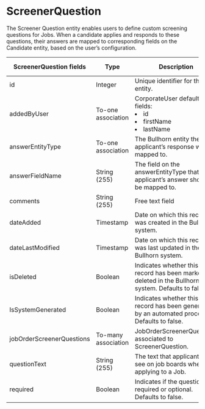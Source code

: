 # ScreenerQuestion

The Screener Question entity enables users to define custom screening questions for Jobs. When a candidate applies and responds to these questions, their answers are mapped to corresponding fields on the Candidate entity, based on the user’s configuration.

<table>
    <colgroup>
        <col width="20%" />
        <col width="20%" />
        <col width="20%" />
        <col width="20%" />
        <col width="20%" />
    </colgroup>
    <thead>
        <tr class="header">
            <th>ScreenerQuestion fields</th>
            <th>Type</th>
            <th>Description</th>
            <th>Not null</th>
            <th>Read-only</th>
        </tr>
    </thead>
    <tbody>
        <tr class="even">
            <td>id</td>
            <td>Integer</td>
            <td>Unique identifier for this entity.</td>
            <td>X</td>
            <td>X</td>
        </tr>
        <tr class="odd">
            <td>addedByUser</td>
            <td>To-one association</td>
            <td>CorporateUser default fields: 
                <li>id</li>
                <li>firstName</li>
                <li>lastName</li>
            </td>
            <td>X</td>
            <td></td>
        </tr>
        <tr class="even">
            <td>answerEntityType</td>
            <td>To-one association</td>
            <td>The Bullhorn entity the applicant’s response will be mapped to.</td>
            <td></td>
            <td></td>
        </tr>
        <tr class="odd">
            <td>answerFieldName</td>
            <td>String (255)</td>
            <td>The field on the answerEntityType that the applicant’s answer should be mapped to.</td>
            <td></td>
            <td></td>
        </tr>
        <tr class="even">
            <td>comments</td>
            <td>String (255)</td>
            <td>Free text field</td>
            <td></td>
            <td></td>
        </tr>
        <tr class="odd">
            <td>dateAdded</td>
            <td>Timestamp</td>
            <td>Date on which this record was created in the Bullhorn system.</td>
            <td>X</td>
            <td></td>
        </tr>
        <tr class="even">
            <td>dateLastModified</td>
            <td>Timestamp</td>
            <td>Date on which this record was last updated in the Bullhorn system.</td>
            <td>X</td>
            <td></td>
        </tr>
        <tr class="odd">
            <td>isDeleted</td>
            <td>Boolean</td>
            <td>Indicates whether this record has been marked as deleted in the Bullhorn system. Defaults to false.</td>
            <td>X</td>
            <td></td>
        </tr>
        <tr class="even">
            <td>IsSystemGenerated</td>
            <td>Boolean</td>
            <td>Indicates whether this record has been generated by an automated process. Defaults to false.</td>
            <td>X</td>
            <td></td>
        </tr>
        <tr class="odd">
            <td>jobOrderScreenerQuestions</td>
            <td>To-many association</td>
            <td>JobOrderScreenerQuestions associated to ScreenerQuestion.</td>
            <td></td>
            <td></td>
        </tr>
        <tr class="even">
            <td>questionText</td>
            <td>String (255)</td>
            <td>The text that applicants will see on job boards when applying to a Job.</td>
            <td>X</td>
            <td></td>
        </tr>
        <tr class="odd">
            <td>required</td>
            <td>Boolean</td>
            <td>Indicates if the question is required or optional. Defaults to false.</td>
            <td>X</td>
            <td></td>
        </tr>
    </tbody>
</table>
